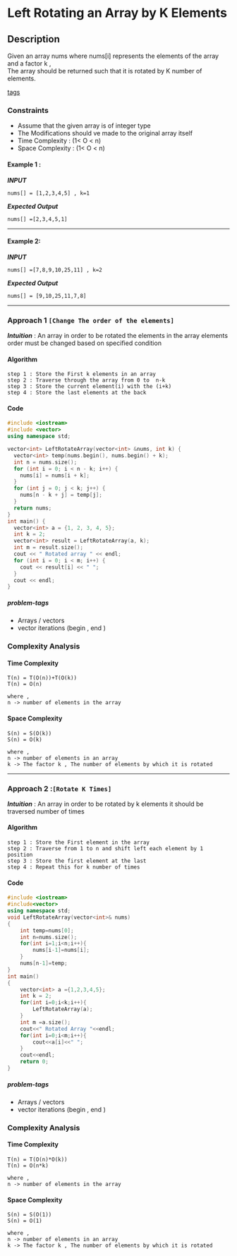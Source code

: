 # Left Rotating an Array by K Elements

## Description
Given an array nums where nums[i] represents the elements of the array and a factor k , 
<br/>
The array should be returned such that it is rotated by K number of elements.

[tags](#problem-tags)

### Constraints
- Assume that the given array is of integer type 
- The Modifications should ve made to the original array itself
- Time Complexity : (1< O < n)
- Space Complexity : (1< O < n)


#### Example 1 :
***INPUT***
```
nums[] = [1,2,3,4,5] , k=1
```
***Expected Output***
```
nums[] =[2,3,4,5,1]
```
---

#### Example 2:
***INPUT***
```
nums[] =[7,8,9,10,25,11] , k=2
 ```
***Expected Output***
```
nums[] = [9,10,25,11,7,8]
```
---


### Approach 1 `[Change The order of the elements]`
***Intuition*** : An array in order to be rotated the elements in the array elements order must be changed based on specified condition
#### Algorithm
```
step 1 : Store the First k elements in an array 
step 2 : Traverse through the array from 0 to  n-k
step 3 : Store the current element(i) with the (i+k)
step 4 : Store the last elements at the back 

```
#### Code
```cpp
#include <iostream>
#include <vector>
using namespace std;

vector<int> LeftRotateArray(vector<int> &nums, int k) {
  vector<int> temp(nums.begin(), nums.begin() + k);
  int n = nums.size();
  for (int i = 0; i < n - k; i++) {
    nums[i] = nums[i + k];
  }
  for (int j = 0; j < k; j++) {
    nums[n - k + j] = temp[j];
  }
  return nums;
}
int main() {
  vector<int> a = {1, 2, 3, 4, 5};
  int k = 2;
  vector<int> result = LeftRotateArray(a, k);
  int m = result.size();
  cout << " Rotated array " << endl;
  for (int i = 0; i < m; i++) {
    cout << result[i] << " ";
  }
  cout << endl;
}

```
##### problem-tags
- Arrays / vectors
- vector iterations (begin , end )
### Complexity Analysis
#### Time Complexity 
```
T(n) = T(O(n))+T(O(k))
T(n) = O(n)

where ,
n -> number of elements in the array
```
#### Space Complexity 

```
S(n) = S(O(k))
S(n) = O(k)

where ,
n -> number of elements in an array 
k -> The factor k , The number of elements by which it is rotated
```
---

### Approach 2 :`[Rotate K Times]`
***Intuition*** : An array in order to be rotated by k elements it should be traversed  number of times 
#### Algorithm
```
step 1 : Store the First element in the array
step 2 : Traverse from 1 to n and shift left each element by 1 position
step 3 : Store the first element at the last
step 4 : Repeat this for k number of times

```
#### Code
```cpp
#include <iostream>
#include<vector>
using namespace std;
void LeftRotateArray(vector<int>& nums)
{
    int temp=nums[0];
    int n=nums.size();
    for(int i=1;i<n;i++){
        nums[i-1]=nums[i];
    }
    nums[n-1]=temp;
}
int main()
{
    vector<int> a ={1,2,3,4,5};
    int k = 2;
    for(int i=0;i<k;i++){
        LeftRotateArray(a);
    }
    int m =a.size();
    cout<<" Rotated Array "<<endl;
    for(int i=0;i<m;i++){
        cout<<a[i]<<" ";
    }
    cout<<endl;
    return 0;
}
```
##### problem-tags
- Arrays / vectors
- vector iterations (begin , end )
### Complexity Analysis
#### Time Complexity 
```
T(n) = T(O(n)*O(k))
T(n) = O(n*k)

where ,
n -> number of elements in the array
```
#### Space Complexity 

```
S(n) = S(O(1))
S(n) = O(1)

where ,
n -> number of elements in an array 
k -> The factor k , The number of elements by which it is rotated
```




